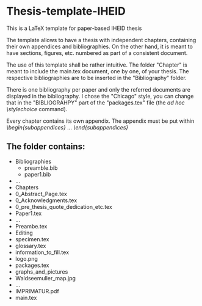 # Thesis-template-IHEID
This is a LaTeX template for paper-based IHEID thesis

The template allows to have a thesis with independent chapters, containing their own appendices and bibliographies. On the other hand, it is meant to have sections, figures, etc. numbered as part of a consistent document. 

The use of this template shall be rather intuitive. The folder "Chapter" is meant to include the main.tex document, one by one, of your thesis. The respective bibliographies are to be inserted in the "Bibliography" folder.

There is one bibliography per paper and only the referred documents are displayed in the bibliography. I chose the "Chicago" style, you can change that in the "BIBLIOGRAHPY" part of the "packages.tex" file (the *ad hoc* *\stylechoice* command).

Every chapter contains its own appendix. The appendix must be put within *\begin{subappendices}* ... *\end{subappendices}*

## The folder contains:
 
 
 - Bibliographies
     - preamble.bib
     - paper1.bib
 - ...
 - Chapters
  - 0_Abstract_Page.tex
  - 0_Acknowledgments.tex
  - 0_pre_thesis_quote_dedication_etc.tex
  - Paper1.tex
  - ...
  - Preambe.tex
- Editing
 - specimen.tex
 - glossary.tex
 - information_to_fill.tex
 - logo.png
 - packages.tex
- graphs_and_pictures
 - Waldseemuller_map.jpg
 - ...
- IMPRIMATUR.pdf
- main.tex 
 
 
 







